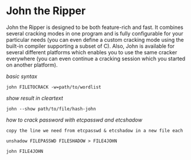 # John the Ripper

John the Ripper is designed to be both feature-rich and fast. It combines several cracking modes in one program and is fully configurable for your particular needs (you can even define a custom cracking mode using the built-in compiler supporting a subset of C). Also, John is available for several different platforms which enables you to use the same cracker everywhere (you can even continue a cracking session which you started on another platform).

*basic syntax*
```
john FILETOCRACK -w=path/to/wordlist
```

*show result in cleartext*
```
john --show path/to/file/hash-john
```

*how to crack password with etcpasswd and etcshadow*

```
copy the line we need from etcpasswd & etcshadow in a new file each
```
```
unshadow FILEPASSWD FILESHADOW > FILE4JOHN
```
```
john FILE4JOHN
```
